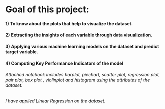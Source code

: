 # Goal of this project:
#### 1) To know about the plots that help to visualize the dataset.
#### 2) Extracting the insights of each variable through data visualization.
#### 3) Applying various machine learning models on the dataset and predict target variable.
#### 4) Computing Key Performance Indicators of the model

###### Attached notebook includes barplot, piechart, scatter plot, regression plot, pair plot, box plot , violinplot and histogram using the attributes of the dataset. 
###### I have applied Linear Regression on the dataset. 

